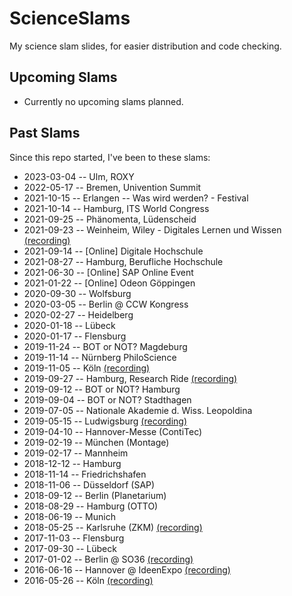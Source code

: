 # ScienceSlams
My science slam slides, for easier distribution and code checking.

## Upcoming Slams

- Currently no upcoming slams planned.

## Past Slams

Since this repo started, I've been to these slams:

- 2023-03-04 -- Ulm, ROXY
- 2022-05-17 -- Bremen, Univention Summit
- 2021-10-15 -- Erlangen -- Was wird werden? - Festival
- 2021-10-14 -- Hamburg, ITS World Congress
- 2021-09-25 -- Phänomenta, Lüdenscheid
- 2021-09-23 -- Weinheim, Wiley - Digitales Lernen und Wissen [(recording)](https://www.youtube.com/watch?v=ufPupYeNDVo&t=2755s)
- 2021-09-14 -- [Online] Digitale Hochschule
- 2021-08-27 -- Hamburg, Berufliche Hochschule
- 2021-06-30 -- [Online] SAP Online Event
- 2021-01-22 -- [Online] Odeon Göppingen
- 2020-09-30 -- Wolfsburg
- 2020-03-05 -- Berlin @ CCW Kongress
- 2020-02-27 -- Heidelberg
- 2020-01-18 -- Lübeck
- 2020-01-17 -- Flensburg
- 2019-11-24 -- BOT or NOT? Magdeburg
- 2019-11-14 -- Nürnberg PhiloScience
- 2019-11-05 -- Köln [(recording)](https://www.youtube.com/watch?v=hgM_bdWMMU0)
- 2019-09-27 -- Hamburg, Research Ride [(recording)](https://www.youtube.com/watch?v=OyB89jD7y1w)
- 2019-09-12 -- BOT or NOT? Hamburg
- 2019-09-04 -- BOT or NOT? Stadthagen
- 2019-07-05 -- Nationale Akademie d. Wiss. Leopoldina
- 2019-05-15 -- Ludwigsburg [(recording)](https://www.youtube.com/watch?v=wKlmzfNl5fY)
- 2019-04-10 -- Hannover-Messe (ContiTec)
- 2019-02-19 -- München (Montage)
- 2019-02-17 -- Mannheim
- 2018-12-12 -- Hamburg
- 2018-11-14 -- Friedrichshafen
- 2018-11-06 -- Düsseldorf (SAP)
- 2018-09-12 -- Berlin (Planetarium)
- 2018-08-29 -- Hamburg (OTTO)
- 2018-06-19 -- Munich
- 2018-05-25 -- Karlsruhe (ZKM) [(recording)](https://www.youtube.com/watch?v=C-IbnYX5dYg)
- 2017-11-03 -- Flensburg
- 2017-09-30 -- Lübeck
- 2017-01-02 -- Berlin @ SO36 [(recording)](https://www.youtube.com/watch?v=u8-h38yf7H0)
- 2016-06-16 -- Hannover @ IdeenExpo [(recording)](https://www.youtube.com/watch?v=rs0Nmi5Ffk4) 
- 2016-05-26 -- Köln [(recording)](https://www.youtube.com/watch?v=7BZLeRFtGU4)
